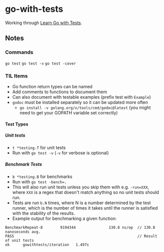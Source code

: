 # go-with-tests

Working through [Learn Go with Tests](https://quii.gitbook.io/learn-go-with-tests).

## Notes

### Commands

`go test`
`go test -v`
`go test -cover`

### TIL Items

- Go function return types can be named
- Add comments to functions to document them
- Can also document with testable examples (prefix test with `Example`)
- `godoc` must be installed separately so it can be updated more often
  - `go install -v golang.org/x/tools/cmd/godoc@latest` (you might need to get your GOPATH variable set correctly)

#### Test Types

##### Unit tests

- `t *testing.T` for unit tests
- Run with `go test -v` (`-v` for verbose is optional)

##### Benchmark Tests

- `b *testing.B` for benchmarks
- Run with `go test -bench=.`
- This will also run unit tests unless you skip them with e.g. `-run=XXX`, where `XXX` is a regex that doesn't match anything so no unit tests should run.
- Tests are run `b.N` times, where N is a number determined by the test runner, which is the number of times it takes until the runner is satisfied with the stability of the results.
- Example output for benchmarking a given function:

```
BenchmarkRepeat-8        9194344               130.8 ns/op  // 130.8 nanoseconds avg.
PASS                                                        // Result of unit tests
ok      gowithtests/iteration   1.497s
```
